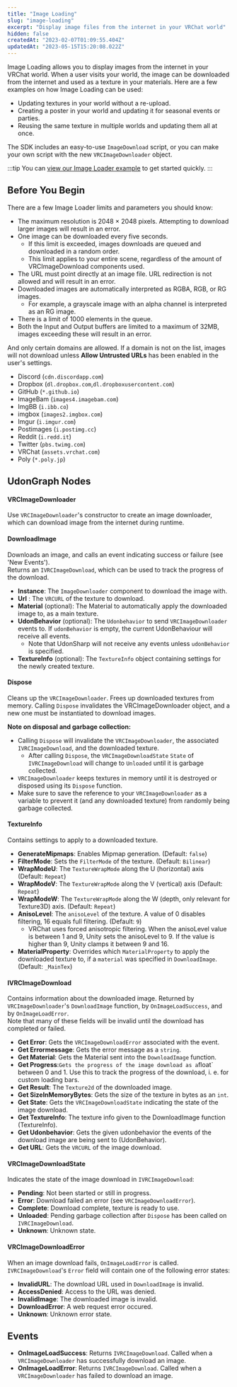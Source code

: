 ```yaml
---
title: "Image Loading"
slug: "image-loading"
excerpt: "Display image files from the internet in your VRChat world"
hidden: false
createdAt: "2023-02-07T01:09:55.404Z"
updatedAt: "2023-05-15T15:20:08.022Z"
---
```

Image Loading allows you to display images from the internet in your VRChat world. When a user visits your world, the image can be downloaded from the internet and used as a texture in your materials. Here are a few examples on how Image Loading can be used:

- Updating textures in your world without a re-upload.
- Creating a poster in your world and updating it for seasonal events or parties.
- Reusing the same texture in multiple worlds and updating them all at once.

The SDK includes an easy-to-use `ImageDownload` script, or you can make your own script with the new `VRCImageDownloader` object.

:::tip
You can [view our Image Loader example](/worlds/examples/image-loading) to get started quickly.
:::
## Before You Begin

There are a few Image Loader limits and parameters you should know:

- The maximum resolution is 2048 × 2048 pixels. Attempting to download larger images will result in an error.
- One image can be downloaded every five seconds.
  - If this limit is exceeded, images downloads are queued and downloaded in a random order.
  - This limit applies to your entire scene, regardless of the amount of VRCImageDownload components used.
- The URL must point directly at an image file. URL redirection is not allowed and will result in an error.
- Downloaded images are automatically interpreted as RGBA, RGB, or RG images.
  - For example, a grayscale image with an alpha channel is interpreted as an RG image.
- There is a limit of 1000 elements in the queue.
- Both the Input and Output buffers are limited to a maximum of 32MB, images exceeding these will result in an error.

And only certain domains are allowed. If a domain is not on the list, images will not download unless **Allow Untrusted URLs** has been enabled in the user's settings.

- Discord (`cdn.discordapp.com`)
- Dropbox (`dl.dropbox.com`,`dl.dropboxusercontent.com`)
- GitHub (`*.github.io`)
- ImageBam (`images4.imagebam.com`)
- ImgBB (`i.ibb.co`)
- imgbox (`images2.imgbox.com`)
- Imgur (`i.imgur.com`)
- Postimages (`i.postimg.cc`)
- Reddit (`i.redd.it`)
- Twitter (`pbs.twimg.com`)
- VRChat (`assets.vrchat.com`)
- Poly (`*.poly.jp`)

## UdonGraph Nodes

#### VRCImageDownloader

Use `VRCImageDownloader`'s constructor to create an image downloader, which can download image from the internet during runtime.

#### DownloadImage

Downloads an image, and calls an event indicating success or failure (see 'New Events').  
Returns an `IVRCImageDownload`, which can be used to track the progress of the download.

- **Instance**: The `ImageDownloader` component to download the image with.  
- **Url** : The `VRCURL` of the texture to download.  
- **Material** (optional): The Material to automatically apply the downloaded image to, as a main texture.
- **UdonBehavior** (optional): The `Udonbehavior` to send `VRCImageDownloader` events to. If `udonBehavior` is empty, the current UdonBehaviour will receive all events.
  - Note that UdonSharp will not receive any events unless `udonBehavior` is specified.
- **TextureInfo** (optional):  The `TextureInfo` object containing settings for the newly created texture.

#### Dispose

Cleans up the `VRCImageDownloader`. Frees up downloaded textures from memory. Calling `Dispose` invalidates the VRCImageDownloader object, and a new one must be instantiated to download images.  

**Note on disposal and garbage collection:**

- Calling `Dispose` will invalidate the `VRCImageDownloader`, the associated `IVRCImageDownload`, and the downloaded texture.
  - After calling `Dispose`, the `VRCImageDownloadState` `State` of `IVRCImageDownload` will change to `Unloaded` until it is garbage collected.
- `VRCImageDownloader` keeps textures in memory until it is destroyed or disposed using its `Dispose` function.
- Make sure to save the reference to your `VRCImageDownloader` as a variable to prevent it (and any downloaded texture) from randomly being garbage collected.

#### TextureInfo

Contains settings to apply to a downloaded texture. 

- **GenerateMipmaps**: Enables Mipmap generation. (Default: `false`)
- **FilterMode**: Sets the `FilterMode` of the texture. (Default: `Bilinear`)
- **WrapModeU**: The `TextureWrapMode` along the U (horizontal) axis (Default: `Repeat`)
- **WrapModeV**: The `TextureWrapMode` along the V (vertical) axis  (Default: `Repeat`)
- **WrapModeW**: The `TextureWrapMode` along the W (depth, only relevant for Texture3D) axis. (Default: `Repeat`)
- **AnisoLevel**: The `anisoLevel` of the texture. A value of 0 disables filtering, 16 equals full filtering. (Default: `9`)
  - VRChat uses forced anisotropic filtering. When the anisoLevel value is between 1 and 9, Unity sets the anisoLevel to 9. If the value is higher than 9, Unity clamps it between 9 and 16.
- **MaterialProperty**: Overrides which `MaterialProperty` to apply the downloaded texture to, if a `material` was specified in `DownloadImage`. (Default: `_MainTex`)

#### IVRCImageDownload

Contains information about the downloaded image. Returned by `VRCImageDownloader`'s `DownloadImage` function, by `OnImageLoadSuccess`, and by `OnImageLoadError`.  
Note that many of these fields will be invalid until the download has completed or failed.

- **Get Error**: Gets the `VRCImageDownloadError` associated with the event. 
- **Get Errormessage**: Gets the error message as a `string`.  
- **Get Material**: Gets the Material sent into the `DownloadImage` function.  
- **Get Progress**:`Gets the progress of the image download as a`float\` between 0 and 1. Use this to track the progress of the download, i. e. for custom loading bars.
- **Get Result**: The `Texture2d` of the downloaded image.  
- **Get SizeInMemoryBytes**: Gets the size of the texture in bytes as an `int`. 
- **Get State**: Gets the `VRCImageDownloadState` indicating the state of the image download.  
- **Get TextureInfo**: The texture info given to the DownloadImage function (TextureInfo).  
- **Get Udonbehavior**: Gets the given udonbehavior the events of the download image are being sent to (UdonBehavior).
- **Get URL**: Gets the `VRCURL` of the image download.

#### VRCImageDownloadState

Indicates the state of the image download in `IVRCImageDownload`:

- **Pending**: Not been started or still in progress.
- **Error**: Download failed an error (see `VRCImageDownloadError`).
- **Complete**: Download complete, texture is ready to use.
- **Unloaded**: Pending garbage collection after `Dispose` has been called on `IVRCImageDownload`.
- **Unknown**: Unknown state.

#### VRCImageDownloadError

When an image download fails, `OnImageLoadError` is called. `IVRCImageDownload`'s `Error` field will contain one of the following error states:

- **InvalidURL**: The download URL used in `DownloadImage` is invalid.
- **AccessDenied**: Access to the URL was denied.
- **InvalidImage**: The downloaded image is invalid.
- **DownloadError**: A web request error occured.
- **Unknown**: Unknown error state.

## Events

* **OnImageLoadSuccess**: Returns `IVRCImageDownload`. Called when a `VRCImageDownloader` has successfully download an image.
* **OnImageLoadError**: Returns `IVRCImageDownload`. Called when a `VRCImageDownloader` has failed to download an image.

